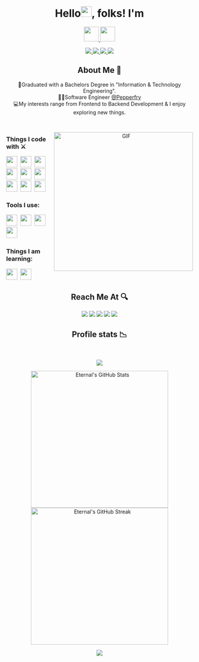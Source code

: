 <h1 align="center">
  Hello<img src="https://github.com/vikkastiwari/vikkastiwari/blob/main/img/Hi.gif" width="29px">, folks! I'm
</h1>

<p align="center"><a href="https://www.linkedin.com/in/vikas-tiwari-1b051818b/">
<img height="40px" src="https://img.shields.io/badge/-Vikas-4285D8?style=for-the-badge">
<img height="40px" src="https://img.shields.io/badge/-Tiwari-5457ff?style=for-the-badge">
</a></p> 

<p align="center">
  <a href="https://www.linkedin.com/in/vikas-tiwari-1b051818b/"> 
    <img src="https://img.shields.io/badge/-A-4d79ff?style=for-the-badge">
    <img src="https://img.shields.io/badge/-MERN-5457ff?style=for-the-badge">
    <img src="https://img.shields.io/badge/-and_a-7f54ff?style=for-the-badge">
    <img src="https://img.shields.io/badge/-Open_Source_Enthusiast-902eff?style=for-the-badge">
  </a>
</p>



<h2 align="center">About Me 🚀</h2>
<p align="center">
👦Graduated with a Bachelors Degree in "Information & Technology Engineering". </br>
👨‍💻Software Engineer <a href="https://www.pepperfry.com/">@Pepperfry</a> </br>
💻My interests range from Frontend to Backend Development & I enjoy exploring new things.
</P>

<br>
<p align="center">
<img align="right" width="375" alt="GIF" src="https://github.com/vikkastiwari/vikkastiwari/blob/main/img/dev.gif" />
</p>

<p align="center">
<h3>Things I code with ⚔️</h3>

<span><img src="https://cdn.jsdelivr.net/gh/devicons/devicon@latest/icons/javascript/javascript-original.svg" width="30px"></span>&nbsp;
<span><img src="https://cdn.jsdelivr.net/gh/devicons/devicon@latest/icons/angularjs/angularjs-original.svg" width="30px"></span>&nbsp;
<span><img src="https://github.com/vikkastiwari/vikkastiwari/blob/main/img/cpp.svg" width="30px"></span>&nbsp;
<span><img src="https://cdn.jsdelivr.net/gh/devicons/devicon@latest/icons/python/python-original.svg" width="30px"></span>&nbsp;
<span><img src="https://cdn.jsdelivr.net/gh/devicons/devicon@latest/icons/react/react-original.svg" width="30px"></span>&nbsp;
<span><img src="https://cdn.jsdelivr.net/gh/devicons/devicon@latest/icons/mysql/mysql-original.svg" width="30px"></span>&nbsp;
<span><img src="https://cdn.jsdelivr.net/gh/devicons/devicon@latest/icons/mongodb/mongodb-original.svg" width="30px"></span>&nbsp;
<span><img src="https://cdn.jsdelivr.net/gh/devicons/devicon@latest/icons/html5/html5-plain.svg" width="30px"></span>&nbsp;
<span><img src="https://cdn.jsdelivr.net/gh/devicons/devicon@latest/icons/css3/css3-plain.svg" width="30px"></span>&nbsp;

### Tools I use:
<span><img src="https://cdn.jsdelivr.net/gh/devicons/devicon@latest/icons/git/git-plain.svg" width="30px"></span>&nbsp;
<span><img src="https://github.com/vikkastiwari/vikkastiwari/blob/main/img/icons8-firebase.svg" width="30px"></span>&nbsp;
<span><img src="https://avatars.githubusercontent.com/u/10251060?s=200&v=4" width="30px"></span>&nbsp;
<span><img src="https://github.com/vikkastiwari/vikkastiwari/blob/main/img/figma.svg" width="30px"></span>&nbsp;

### Things I am learning:
<span><img src="https://cdn.jsdelivr.net/gh/devicons/devicon@latest/icons/nodejs/nodejs-original.svg" width="30px"></span>&nbsp;
<span><img src="https://cdn.jsdelivr.net/gh/devicons/devicon@latest/icons/redux/redux-original.svg" width="30px"></span>&nbsp;

</p>

<h2 align="center">Reach Me At 🔍</h2>

<p align="center">
<a target="_blank" href="https://www.linkedin.com/in/vikas-tiwari-1b051818b/"><img src="https://img.shields.io/badge/-LinkedIn-0e76a8?style=for-the-badge&logo=LinkedIn"></a>
<a target="_blank" href="mailto:vikkastiwari56@gmail.com"><img src="https://img.shields.io/badge/-Gmail-c0392b?style=for-the-badge&logo=Gmail&logoColor=white"></a>
<!-- <a target="_blank" href="#"><img src="https://img.shields.io/badge/-Portfolio-5e5e5e?style=for-the-badge"></a> -->
<a target="_blank" href="https://www.youtube.com/channel/UCI_xIqMJa1Oirfjx5-ykylA"><img src="https://img.shields.io/badge/-Youtube-FF0000?style=for-the-badge&logo=Youtube"></a>
<a target="_blank" href="https://tiwarivikas.medium.com/"><img src="https://img.shields.io/badge/-Medium-41464c?style=for-the-badge&logo=Medium"></a>
<!-- <a target="_blank" href="https://twitter.com/vikkastiwari/"><img src="https://img.shields.io/badge/-Twitter-1ca0f1?style=for-the-badge&logo=Twitter&logoColor=white"></a> -->
<a target="_blank" href="https://tiwarivikas.in/"><img src="https://img.shields.io/badge/-Portfolio-2A5AD3?style=for-the-badge&logo=Opsgenie"></a>
</p>

<h2 align="center">Profile stats 📉</h2>
<br>
<p align="center"><img src="https://komarev.com/ghpvc/?username=vikkastiwari&style=flat-square&color=4287f5"></p>
<p align="center">
<img width="370px" alt="Eternal's GitHub Stats" src="https://github-readme-stats.vercel.app/api?username=vikkastiwari&custom_title=Overall+Activity&show_icons=true&hide_border=true&count_private=true&bg_color=ffffff00&title_color=2e7eff&text_color=878787&icon_color=2e7eff" />
<img width="370px" alt="Eternal's GitHub Streak" src="https://github-readme-streak-stats.herokuapp.com/?user=vikkastiwari&background=ffffff00&hide_border=true&stroke=878787&ring=296dda&fire=296dda&currStreakNum=878787&sideNums=878787&currStreakLabel=878787&sideLabels=878787&dates=878787" />
</p>

<!-- <p align="center"> 
 <img align="center" src="https://github-readme-stats.vercel.app/api/top-langs/?username=vikkastiwari&custom_title=Top+Language's+Used&show_icons=true&hide_border=true&count_private=true&bg_color=ffffff00&title_color=2e7eff&text_color=878787&icon_color=2e7eff" />
</p> -->

<p align="center">
<img src="https://activity-graph.herokuapp.com/graph?username=vikkastiwari&theme=dracula&bg_color=ffffff00&color=878787&line=296dda&point=ffffff00&area=true&hide_border=true">
</p>


